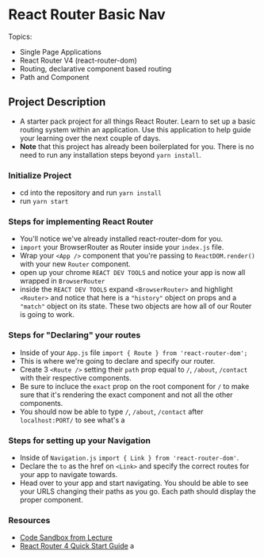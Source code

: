 # React Router Basic Nav

Topics:

- Single Page Applications
- React Router V4 (react-router-dom)
- Routing, declarative component based routing
- Path and Component

## Project Description

- A starter pack project for all things React Router. Learn to set up a basic routing system within an application. Use this application to help guide your learning over the next couple of days.
- **Note** that this project has already been boilerplated for you. There is no need to run any installation steps beyond `yarn install`.

### Initialize Project

- cd into the repository and run `yarn install`
- run `yarn start`

### Steps for implementing React Router

- You'll notice we've already installed react-router-dom for you.
- `import` your BrowserRouter as Router inside your `index.js` file.
- Wrap your `<App />` component that you're passing to `ReactDOM.render()` with your new `Router` component.
- open up your chrome `REACT DEV TOOLS` and notice your app is now all wrapped in `BrowserRouter`
- inside the `REACT DEV TOOLS` expand `<BrowserRouter>` and highlight `<Router>` and notice that here is a `"history"` object on props and a `"match"` object on its state. These two objects are how all of our Router is going to work.

### Steps for "Declaring" your routes

- Inside of your `App.js` file `import { Route } from 'react-router-dom';`
- This is where we're going to declare and specify our router.
- Create 3 `<Route />` setting their `path` prop equal to `/`, `/about`, `/contact` with their respective components.
- Be sure to incluce the `exact` prop on the root component for `/` to make sure that it's rendering the exact component and not all the other components.
- You should now be able to type `/`, `/about`, `/contact` after `localhost:PORT/` to see what's a

### Steps for setting up your Navigation

- Inside of `Navigation.js` `import { Link } from 'react-router-dom'`.
- Declare the `to` as the href on `<Link>` and specify the correct routes for your app to navigate towards.
- Head over to your app and start navigating. You should be able to see your URLS changing their paths as you go. Each path should display the proper component.

### Resources

- [Code Sandbox from Lecture](https://codesandbox.io/s/n58oqgwmP)
- [React Router 4 Quick Start Guide](https://reacttraining.com/react-router/web/guides/quick-start)
  a
